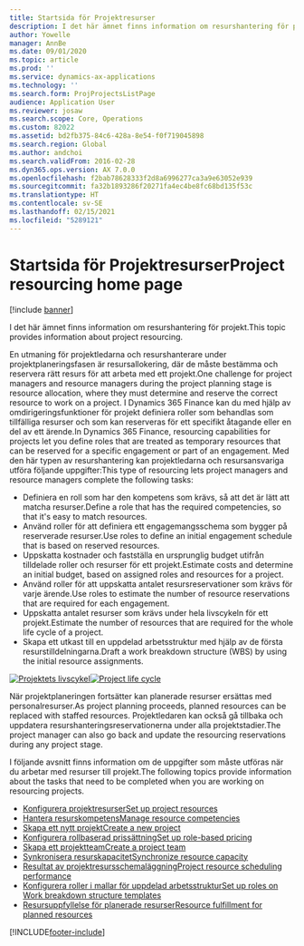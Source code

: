 ```yaml
---
title: Startsida för Projektresurser
description: I det här ämnet finns information om resurshantering för projekt.
author: Yowelle
manager: AnnBe
ms.date: 09/01/2020
ms.topic: article
ms.prod: ''
ms.service: dynamics-ax-applications
ms.technology: ''
ms.search.form: ProjProjectsListPage
audience: Application User
ms.reviewer: josaw
ms.search.scope: Core, Operations
ms.custom: 82022
ms.assetid: bd2fb375-84c6-428a-8e54-f0f719045898
ms.search.region: Global
ms.author: andchoi
ms.search.validFrom: 2016-02-28
ms.dyn365.ops.version: AX 7.0.0
ms.openlocfilehash: f2bab78628333f2d8a6996277ca3a9e63052e939
ms.sourcegitcommit: fa32b1893286f20271fa4ec4be8fc68bd135f53c
ms.translationtype: HT
ms.contentlocale: sv-SE
ms.lasthandoff: 02/15/2021
ms.locfileid: "5289121"
---
```

# <a name="project-resourcing-home-page"></a><span data-ttu-id="23471-103">Startsida för Projektresurser</span><span class="sxs-lookup"><span data-stu-id="23471-103">Project resourcing home page</span></span>

[!include [banner](../includes/banner.md)]

<span data-ttu-id="23471-104">I det här ämnet finns information om resurshantering för projekt.</span><span class="sxs-lookup"><span data-stu-id="23471-104">This topic provides information about project resourcing.</span></span>

<span data-ttu-id="23471-105">En utmaning för projektledarna och resurshanterare under projektplaneringsfasen är resursallokering, där de måste bestämma och reservera rätt resurs för att arbeta med ett projekt.</span><span class="sxs-lookup"><span data-stu-id="23471-105">One challenge for project managers and resource managers during the project planning stage is resource allocation, where they must determine and reserve the correct resource to work on a project.</span></span> <span data-ttu-id="23471-106">I Dynamics 365 Finance kan du med hjälp av omdirigeringsfunktioner för projekt definiera roller som behandlas som tillfälliga resurser och som kan reserveras för ett specifikt åtagande eller en del av ett ärende.</span><span class="sxs-lookup"><span data-stu-id="23471-106">In Dynamics 365 Finance, resourcing capabilities for projects let you define roles that are treated as temporary resources that can be reserved for a specific engagement or part of an engagement.</span></span> <span data-ttu-id="23471-107">Med den här typen av resurshantering kan projektledarna och resursansvariga utföra följande uppgifter:</span><span class="sxs-lookup"><span data-stu-id="23471-107">This type of resourcing lets project managers and resource managers complete the following tasks:</span></span>

- <span data-ttu-id="23471-108">Definiera en roll som har den kompetens som krävs, så att det är lätt att matcha resurser.</span><span class="sxs-lookup"><span data-stu-id="23471-108">Define a role that has the required competencies, so that it's easy to match resources.</span></span>
- <span data-ttu-id="23471-109">Använd roller för att definiera ett engagemangsschema som bygger på reserverade resurser.</span><span class="sxs-lookup"><span data-stu-id="23471-109">Use roles to define an initial engagement schedule that is based on reserved resources.</span></span>
- <span data-ttu-id="23471-110">Uppskatta kostnader och fastställa en ursprunglig budget utifrån tilldelade roller och resurser för ett projekt.</span><span class="sxs-lookup"><span data-stu-id="23471-110">Estimate costs and determine an initial budget, based on assigned roles and resources for a project.</span></span>
- <span data-ttu-id="23471-111">Använd roller för att uppskatta antalet resursreservationer som krävs för varje ärende.</span><span class="sxs-lookup"><span data-stu-id="23471-111">Use roles to estimate the number of resource reservations that are required for each engagement.</span></span>
- <span data-ttu-id="23471-112">Uppskatta antalet resurser som krävs under hela livscykeln för ett projekt.</span><span class="sxs-lookup"><span data-stu-id="23471-112">Estimate the number of resources that are required for the whole life cycle of a project.</span></span>
- <span data-ttu-id="23471-113">Skapa ett utkast till en uppdelad arbetsstruktur med hjälp av de första resurstilldelningarna.</span><span class="sxs-lookup"><span data-stu-id="23471-113">Draft a work breakdown structure (WBS) by using the initial resource assignments.</span></span>

<span data-ttu-id="23471-114">[![Projektets livscykel](./media/projectresourcing02-1024x812.jpg)](./media/projectresourcing02.jpg)</span><span class="sxs-lookup"><span data-stu-id="23471-114">[![Project life cycle](./media/projectresourcing02-1024x812.jpg)](./media/projectresourcing02.jpg)</span></span>

<span data-ttu-id="23471-115">När projektplaneringen fortsätter kan planerade resurser ersättas med personalresurser.</span><span class="sxs-lookup"><span data-stu-id="23471-115">As project planning proceeds, planned resources can be replaced with staffed resources.</span></span> <span data-ttu-id="23471-116">Projektledaren kan också gå tillbaka och uppdatera resurshanteringsreservationerna under alla projektstadier.</span><span class="sxs-lookup"><span data-stu-id="23471-116">The project manager can also go back and update the resourcing reservations during any project stage.</span></span>

<span data-ttu-id="23471-117">I följande avsnitt finns information om de uppgifter som måste utföras när du arbetar med resurser till projekt.</span><span class="sxs-lookup"><span data-stu-id="23471-117">The following topics provide information about the tasks that need to be completed when you are working on resourcing projects.</span></span>

- [<span data-ttu-id="23471-118">Konfigurera projektresurser</span><span class="sxs-lookup"><span data-stu-id="23471-118">Set up project resources</span></span>](set-up-project-resources.md)
- [<span data-ttu-id="23471-119">Hantera resurskompetens</span><span class="sxs-lookup"><span data-stu-id="23471-119">Manage resource competencies</span></span>](manage-resource-competencies.md)
- [<span data-ttu-id="23471-120">Skapa ett nytt projekt</span><span class="sxs-lookup"><span data-stu-id="23471-120">Create a new project</span></span>](create-new-project.md)
- [<span data-ttu-id="23471-121">Konfigurera rollbaserad prissättning</span><span class="sxs-lookup"><span data-stu-id="23471-121">Set up role-based pricing</span></span>](set-up-role-based-pricing.md)
- [<span data-ttu-id="23471-122">Skapa ett projektteam</span><span class="sxs-lookup"><span data-stu-id="23471-122">Create a project team</span></span>](create-project-team.md)
- [<span data-ttu-id="23471-123">Synkronisera resurskapacitet</span><span class="sxs-lookup"><span data-stu-id="23471-123">Synchronize resource capacity</span></span>](synchronize-resource-capacity.md)
- [<span data-ttu-id="23471-124">Resultat av projektresursschemaläggning</span><span class="sxs-lookup"><span data-stu-id="23471-124">Project resource scheduling performance</span></span>](project-scheduling-performance.md)
- [<span data-ttu-id="23471-125">Konfigurera roller i mallar för uppdelad arbetsstruktur</span><span class="sxs-lookup"><span data-stu-id="23471-125">Set up roles on Work breakdown structure templates</span></span>](set-up-roles-wbs-template.md)
- [<span data-ttu-id="23471-126">Resursuppfyllelse för planerade resurser</span><span class="sxs-lookup"><span data-stu-id="23471-126">Resource fulfillment for planned resources</span></span>](resource-fulfillment-planned-resources.md)


[!INCLUDE[footer-include](../includes/footer-banner.md)]